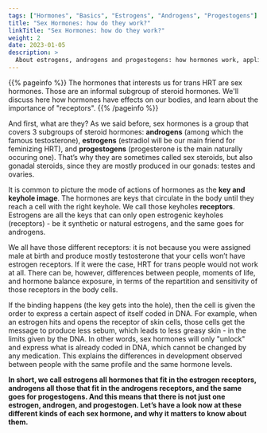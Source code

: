 ```yaml
---
tags: ["Hormones", "Basics", "Estrogens", "Androgens", "Progestogens"]
title: "Sex Hormones: how do they work?"
linkTitle: "Sex Hormones: how do they work?"
weight: 2
date: 2023-01-05
description: >
  About estrogens, androgens and progestogens: how hormones work, applied to sex hormones.
---
```


{{% pageinfo %}}
The hormones that interests us for trans HRT are sex hormones. Those are an informal subgroup of steroid hormones. We'll discuss here how hormones have effects on our bodies, and learn about the importance of "receptors".
{{% /pageinfo %}}


And first, what are they? As we said before, sex hormones is a group that covers 3 subgroups of steroid hormones: **androgens** (among which the famous testosterone), **estrogens** (estradiol will be our main friend for feminizing HRT), and **progestogens** (progesterone is the main naturally occuring one). That’s why they are sometimes called sex steroids, but also gonadal steroids, since they are mostly produced in our gonads: testes and ovaries.

It is common to picture the mode of actions of hormones as the **key and keyhole image**. The hormones are keys that circulate in the body until they reach a cell with the right keyhole. We call those keyholes **receptors**. Estrogens are all the keys that can only open estrogenic keyholes (receptors) - be it synthetic or natural estrogens, and the same goes for androgens. 

We all have those different receptors: it is not because you were assigned male at birth and produce mostly testosterone that your cells won’t have estrogen receptors. If it were the case, HRT for trans people would not work at all. There can be, however, differences between people, moments of life, and hormone balance exposure, in terms of the repartition and sensitivity of those receptors in the body cells.

If the binding happens (the key gets into the hole), then the cell is given the order to express a certain aspect of itself coded in DNA. For example, when an estrogen hits and opens the receptor of skin cells, those cells get the message to produce less sebum, which leads to less greasy skin - in the limits given by the DNA. In other words, sex hormones will only "unlock" and express what is already coded in DNA, which cannot be changed by any medication. This explains the differences in development observed between people with the same profile and the same hormone levels.

**In short, we call estrogens all hormones that fit in the estrogen receptors, androgens all those that fit in the androgens receptors, and the same goes for progestogens. And this means that there is not just one estrogen, androgen, and progestogen. Let’s have a look now at these different kinds of each sex hormone, and why it matters to know about them.**



